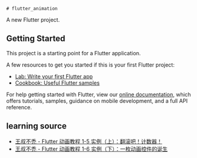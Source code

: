     # flutter_animation

A new Flutter project.

## Getting Started

This project is a starting point for a Flutter application.

A few resources to get you started if this is your first Flutter project:

- [Lab: Write your first Flutter app](https://flutter.dev/docs/get-started/codelab)
- [Cookbook: Useful Flutter samples](https://flutter.dev/docs/cookbook)

For help getting started with Flutter, view our
[online documentation](https://flutter.dev/docs), which offers tutorials,
samples, guidance on mobile development, and a full API reference.

## learning source
- [王叔不禿 - Flutter 动画教程 1-5 实例（上）：翻滚吧！计数器！](https://www.bilibili.com/video/BV1Ng4y1B754?spm_id_from=333.999.0.0)
- [王叔不禿 - Flutter 动画教程 1-6 实例（下）：一枚动画控件的诞生](https://www.bilibili.com/video/BV1EV411C7Zq?spm_id_from=333.999.0.0)

